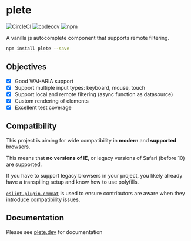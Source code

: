 # plete

[![CircleCI](https://circleci.com/gh/mroderick/plete.svg?style=svg)](https://circleci.com/gh/mroderick/plete) [![codecov](https://codecov.io/gh/mroderick/plete/branch/master/graph/badge.svg?token=NrW3z56wP9)](https://codecov.io/gh/mroderick/plete) ![npm](https://img.shields.io/npm/v/plete)

A vanilla js autocomplete component that supports remote filtering.

```sh
npm install plete --save
```

## Objectives

- [x] Good WAI-ARIA support
- [x] Support multiple input types: keyboard, mouse, touch
- [x] Support local and remote filtering (async function as datasource)
- [x] Custom rendering of elements
- [x] Excellent test coverage

## Compatibility

This project is aiming for wide compatibility in **modern** and **supported** browsers.

This means that **no versions of IE**, or legacy versions of Safari (before 10) are supported.

If you have to support legacy browsers in your project, you likely already have a transpiling setup and know how to use polyfills.

[`eslint-plugin-compat`][compat] is used to ensure contributors are aware when they introduce compatibility issues.

[compat]: https://github.com/amilajack/eslint-plugin-compat

## Documentation

Please see [plete.dev](https://plete.dev) for documentation
